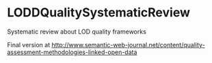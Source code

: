 LODDQualitySystematicReview
===========================

Systematic review about LOD quality frameworks

Final version at http://www.semantic-web-journal.net/content/quality-assessment-methodologies-linked-open-data
